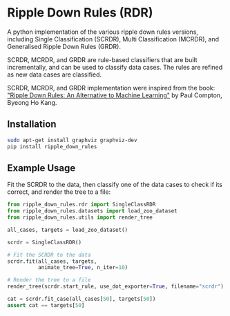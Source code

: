 # Ripple Down Rules (RDR)

A python implementation of the various ripple down rules versions, including Single Classification (SCRDR),
Multi Classification (MCRDR), and Generalised Ripple Down Rules (GRDR).

SCRDR, MCRDR, and GRDR are rule-based classifiers that are built incrementally, and can be used to classify
data cases. The rules are refined as new data cases are classified.

SCRDR, MCRDR, and GRDR implementation were inspired from the book:
["Ripple Down Rules: An Alternative to Machine Learning"](https://doi.org/10.1201/9781003126157) by Paul Compton, Byeong Ho Kang.

## Installation

```bash
sudo apt-get install graphviz graphviz-dev
pip install ripple_down_rules
```

## Example Usage

Fit the SCRDR to the data, then classify one of the data cases to check if its correct,
and render the tree to a file:

```Python
from ripple_down_rules.rdr import SingleClassRDR
from ripple_down_rules.datasets import load_zoo_dataset
from ripple_down_rules.utils import render_tree

all_cases, targets = load_zoo_dataset()

scrdr = SingleClassRDR()

# Fit the SCRDR to the data
scrdr.fit(all_cases, targets,
          animate_tree=True, n_iter=10)

# Render the tree to a file
render_tree(scrdr.start_rule, use_dot_exporter=True, filename="scrdr")

cat = scrdr.fit_case(all_cases[50], targets[50])
assert cat == targets[50]
```